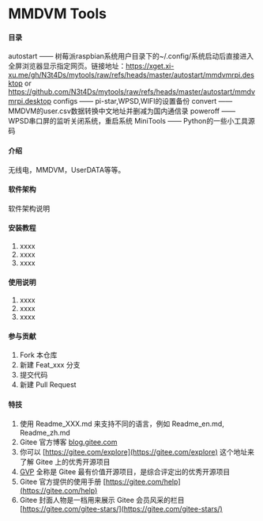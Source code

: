 # MMDVM Tools

#### 目录
autostart —— 树莓派raspbian系统用户目录下的~/.config/系统启动后直接进入全屏浏览器显示指定网页。链接地址：https://xget.xi-xu.me/gh/N3t4Ds/mytools/raw/refs/heads/master/autostart/mmdvmrpi.desktop or https://github.com/N3t4Ds/mytools/raw/refs/heads/master/autostart/mmdvmrpi.desktop
configs —— pi-star,WPSD,WIFI的设置备份
convert —— MMDVM的user.csv数据转换中文地址并删减为国内通信录
poweroff —— WPSD串口屏的监听关闭系统，重启系统
MiniTools —— Python的一些小工具源码

#### 介绍
无线电，MMDVM，UserDATA等等。

#### 软件架构
软件架构说明


#### 安装教程

1.  xxxx
2.  xxxx
3.  xxxx

#### 使用说明

1.  xxxx
2.  xxxx
3.  xxxx

#### 参与贡献

1.  Fork 本仓库
2.  新建 Feat_xxx 分支
3.  提交代码
4.  新建 Pull Request


#### 特技

1.  使用 Readme\_XXX.md 来支持不同的语言，例如 Readme\_en.md, Readme\_zh.md
2.  Gitee 官方博客 [blog.gitee.com](https://blog.gitee.com)
3.  你可以 [https://gitee.com/explore](https://gitee.com/explore) 这个地址来了解 Gitee 上的优秀开源项目
4.  [GVP](https://gitee.com/gvp) 全称是 Gitee 最有价值开源项目，是综合评定出的优秀开源项目
5.  Gitee 官方提供的使用手册 [https://gitee.com/help](https://gitee.com/help)
6.  Gitee 封面人物是一档用来展示 Gitee 会员风采的栏目 [https://gitee.com/gitee-stars/](https://gitee.com/gitee-stars/)
